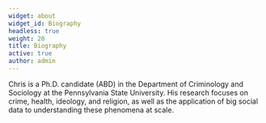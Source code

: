 ```yaml
---
widget: about
widget_id: Biography
headless: true
weight: 20
title: Biography
active: true
author: admin
---
```

Chris is a Ph.D. candidate (ABD) in the Department of Criminology and Sociology at the Pennsylvania State University. His research focuses on crime, health, ideology, and religion, as well as the application of big social data to understanding these phenomena at scale.